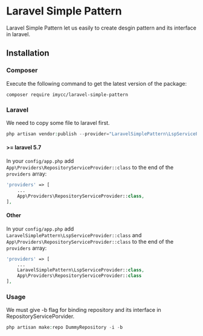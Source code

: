 # Laravel Simple Pattern

Laravel Simple Pattern let us easily to create desgin pattern and its interface in laravel.

## Installation

### Composer

Execute the following command to get the latest version of the package:

```terminal
composer require imycc/laravel-simple-pattern
```

### Laravel

We need to copy some file to laravel first.
```php
php artisan vendor:publish --provider="LaravelSimplePattern\LspServiceProvider" --tag="install"
```

#### >= laravel 5.7

In your `config/app.php` add `App\Providers\RepositoryServiceProvider::class` to the end of the `providers` array:

```php
'providers' => [
    ...
    App\Providers\RepositoryServiceProvider::class,
],
```

#### Other

In your `config/app.php` add `LaravelSimplePattern\LspServiceProvider::class` and `App\Providers\RepositoryServiceProvider::class` to the end of the `providers` array:

```php
'providers' => [
    ...
    LaravelSimplePattern\LspServiceProvider::class,
    App\Providers\RepositoryServiceProvider::class
],
```

### Usage

We must give -b flag for binding repository and its interface in RepositoryServicePorvider.

```php
php artisan make:repo DummyRepository -i -b
```

